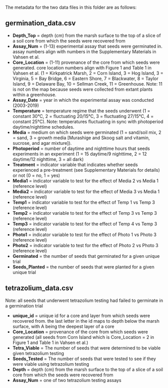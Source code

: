 The metadata for the two data files in this folder are as follows:

## germination_data.csv
* **Depth_Top** = depth (cm) from the marsh surface to the top of a slice of a soil core from which the seeds were recovered from
* **Assay_Num** = (1-13) experimental assay that seeds were germinated in. assay numbers align with numbers in the Supplementary Materials in Vahsen et al. 
* **Core_Location** = (1-11) provenance of the core from which seeds were generated. core location numbers align with Figure 1 and Table 1 in Vahsen et al. (1 = Kirkpatrick Marsh, 2 = Corn Island, 3 = Hog Island, 3 = Virginia, 5 = Bay Bridge, 6 = Eastern Shore, 7 = Blackwater, 8 = Taylor Island, 9 = Delaware Bay, 10 = Sellman Creek, 11 = Greenhouse. Note: 11 is not on the map because seeds were collected from extant plants within a greenhouse.
* **Assay_Date** = year in which the experimental assay was conducted (2003-2019)
* **Temperature** = temperature regime that the seeds underwent (1 = constant 30&deg;C, 2 = fluctuating 20/15&deg;C, 3 = fluctuating 27/15&deg;C, 4 = constant 25&deg;C). Note: temperatures fluctuating in sync with photoperiod daytime/nighttime schedules.
* **Media** = medium on which seeds were germinated (1 = sand/soil mix, 2 = sand, 3 = growth media [Murashige and Skoog salt and vitamin, sucrose, and agar mixture]).
* **Photoperiod** = number of daytime and nighttime hours that seeds experiments in an experiment (1 = 15 daytime/9 nighttime, 2 = 12 daytime/12 nighttime, 3 = all dark)
* **Treatment** = indicator variable that indicates whether seeds experienced a pre-treatment (see Supplementary Materials for details) or not (0 = no, 1 = yes)
* **Media1** = indicator variable to test for the effect of Media 2 vs Media 1 (reference level)
* **Media2** = indicator variable to test for the effect of Media 3 vs Media 1 (reference level)
* **Temp1** = indicator variable to test for the effect of Temp 1 vs Temp 3 (reference level)
* **Temp2** = indicator variable to test for the effect of Temp 3 vs Temp 3 (reference level)
* **Temp3** = indicator variable to test for the effect of Temp 4 vs Temp 3 (reference level)
* **Photo1** = indicator variable to test for the effect of Photo 1 vs Photo 3 (reference level)
* **Photo2** = indicator variable to test for the effect of Photo 2 vs Photo 3 (reference level)
* **Germinated** = the number of seeds that germinated for a given unique trial
* **Seeds_Planted** = the number of seeds that were planted for a given unique trial

## tetrazolium_data.csv
Note: all seeds that underwent tetrazolium testing had failed to germinate in a germination trial
* **unique_id** = unique id for a core and layer from which seeds were recovered from. the last letter in the id maps to depth below the marsh surface, with A being the deepest layer of a core
* **Core_Location** = provenance of the core from which seeds were generated (all seeds from Corn Island which is Core_Location = 2 in Figure 1 and Table 1 in Vahsen et al.)
* **Tetra_Viable** = The number of seeds that were determined to be viable given tetrazolium testing
* **Seeds_Tested** = The number of seeds that were tested to see if they were viable using tetrazolium testing
* **Depth** = depth (cm) from the marsh surface to the top of a slice of a soil core from which the seeds were recovered from
* **Assay_Num** = one of two tetrazolium testing assays
